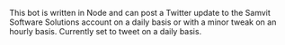 This bot is written in Node and can post a Twitter update to the Samvit Software Solutions account on a daily basis or with a  minor tweak on an hourly basis. Currently set to tweet on a daily basis.
